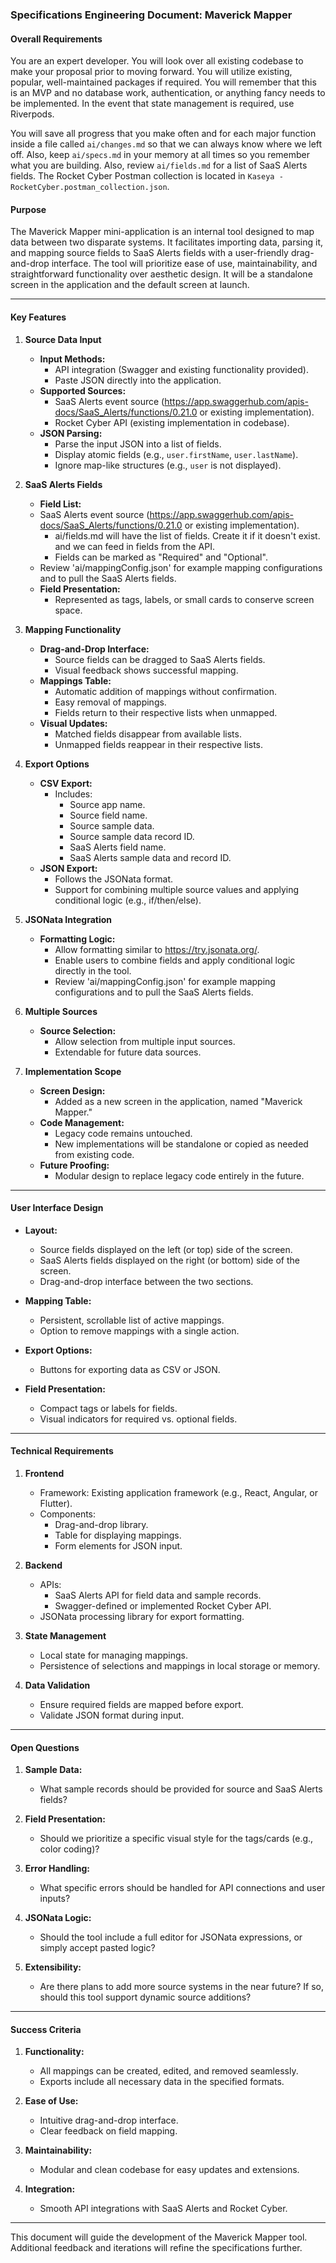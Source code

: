 ### Specifications Engineering Document: Maverick Mapper

#### **Overall Requirements**
You are an expert developer. You will look over all existing codebase to make your proposal prior to moving forward. You will utilize existing, popular, well-maintained packages if required. You will remember that this is an MVP and no database work, authentication, or anything fancy needs to be implemented. In the event that state management is required, use Riverpods.

You will save all progress that you make often and for each major function inside a file called `ai/changes.md` so that we can always know where we left off. Also, keep `ai/specs.md` in your memory at all times so you remember what you are building. Also, review `ai/fields.md` for a list of SaaS Alerts fields. The Rocket Cyber Postman collection is located in `Kaseya - RocketCyber.postman_collection.json`.

#### **Purpose**
The Maverick Mapper mini-application is an internal tool designed to map data between two disparate systems. It facilitates importing data, parsing it, and mapping source fields to SaaS Alerts fields with a user-friendly drag-and-drop interface. The tool will prioritize ease of use, maintainability, and straightforward functionality over aesthetic design. It will be a standalone screen in the application and the default screen at launch.

---

#### **Key Features**

1. **Source Data Input**
   - **Input Methods:**
     - API integration (Swagger and existing functionality provided).
     - Paste JSON directly into the application.
   - **Supported Sources:**
     - SaaS Alerts event source (https://app.swaggerhub.com/apis-docs/SaaS_Alerts/functions/0.21.0 or existing implementation).
     - Rocket Cyber API (existing implementation in codebase).
   - **JSON Parsing:**
     - Parse the input JSON into a list of fields.
     - Display atomic fields (e.g., `user.firstName`, `user.lastName`).
     - Ignore map-like structures (e.g., `user` is not displayed).

2. **SaaS Alerts Fields**
   - **Field List:**
   - SaaS Alerts event source (https://app.swaggerhub.com/apis-docs/SaaS_Alerts/functions/0.21.0 or existing implementation).
     - ai/fields.md will have the list of fields. Create it if it doesn't exist. and we can feed in fields from the API.
     - Fields can be marked as "Required" and "Optional".
    - Review 'ai/mappingConfig.json' for example mapping configurations and to pull the SaaS Alerts fields.
   - **Field Presentation:**
     - Represented as tags, labels, or small cards to conserve screen space.

3. **Mapping Functionality**
   - **Drag-and-Drop Interface:**
     - Source fields can be dragged to SaaS Alerts fields.
     - Visual feedback shows successful mapping.
   - **Mappings Table:**
     - Automatic addition of mappings without confirmation.
     - Easy removal of mappings.
     - Fields return to their respective lists when unmapped.
   - **Visual Updates:**
     - Matched fields disappear from available lists.
     - Unmapped fields reappear in their respective lists.

4. **Export Options**
   - **CSV Export:**
     - Includes:
       - Source app name.
       - Source field name.
       - Source sample data.
       - Source sample data record ID.
       - SaaS Alerts field name.
       - SaaS Alerts sample data and record ID.
   - **JSON Export:**
     - Follows the JSONata format.
     - Support for combining multiple source values and applying conditional logic (e.g., if/then/else).

5. **JSONata Integration**
   - **Formatting Logic:**
     - Allow formatting similar to https://try.jsonata.org/.
     - Enable users to combine fields and apply conditional logic directly in the tool.
     - Review 'ai/mappingConfig.json' for example mapping configurations and to pull the SaaS Alerts fields.

6. **Multiple Sources**
   - **Source Selection:**
     - Allow selection from multiple input sources.
     - Extendable for future data sources.

7. **Implementation Scope**
   - **Screen Design:**
     - Added as a new screen in the application, named "Maverick Mapper."
   - **Code Management:**
     - Legacy code remains untouched.
     - New implementations will be standalone or copied as needed from existing code.
   - **Future Proofing:**
     - Modular design to replace legacy code entirely in the future.

---

#### **User Interface Design**

- **Layout:**
  - Source fields displayed on the left (or top) side of the screen.
  - SaaS Alerts fields displayed on the right (or bottom) side of the screen.
  - Drag-and-drop interface between the two sections.

- **Mapping Table:**
  - Persistent, scrollable list of active mappings.
  - Option to remove mappings with a single action.

- **Export Options:**
  - Buttons for exporting data as CSV or JSON.

- **Field Presentation:**
  - Compact tags or labels for fields.
  - Visual indicators for required vs. optional fields.

---

#### **Technical Requirements**

1. **Frontend**
   - Framework: Existing application framework (e.g., React, Angular, or Flutter).
   - Components:
     - Drag-and-drop library.
     - Table for displaying mappings.
     - Form elements for JSON input.
   
2. **Backend**
   - APIs:
     - SaaS Alerts API for field data and sample records.
     - Swagger-defined or implemented Rocket Cyber API.
   - JSONata processing library for export formatting.

3. **State Management**
   - Local state for managing mappings.
   - Persistence of selections and mappings in local storage or memory.

4. **Data Validation**
   - Ensure required fields are mapped before export.
   - Validate JSON format during input.

---

#### **Open Questions**

1. **Sample Data:**
   - What sample records should be provided for source and SaaS Alerts fields?
   
2. **Field Presentation:**
   - Should we prioritize a specific visual style for the tags/cards (e.g., color coding)?
   
3. **Error Handling:**
   - What specific errors should be handled for API connections and user inputs?

4. **JSONata Logic:**
   - Should the tool include a full editor for JSONata expressions, or simply accept pasted logic?
   
5. **Extensibility:**
   - Are there plans to add more source systems in the near future? If so, should this tool support dynamic source additions?

---

#### **Success Criteria**

1. **Functionality:**
   - All mappings can be created, edited, and removed seamlessly.
   - Exports include all necessary data in the specified formats.

2. **Ease of Use:**
   - Intuitive drag-and-drop interface.
   - Clear feedback on field mapping.

3. **Maintainability:**
   - Modular and clean codebase for easy updates and extensions.

4. **Integration:**
   - Smooth API integrations with SaaS Alerts and Rocket Cyber.

---

This document will guide the development of the Maverick Mapper tool. Additional feedback and iterations will refine the specifications further.